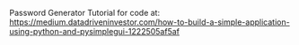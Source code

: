 Password Generator
Tutorial for code at: https://medium.datadriveninvestor.com/how-to-build-a-simple-application-using-python-and-pysimplegui-1222505af5af
